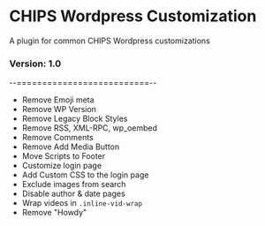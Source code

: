 # CHIPS Wordpress Customization
A plugin for common CHIPS Wordpress customizations

### Version: 1.0
--==========================--
* Remove Emoji meta
* Remove WP Version
* Remove Legacy Block Styles
* Remove RSS, XML-RPC, wp_oembed
* Remove Comments
* Remove Add Media Button
* Move Scripts to Footer
* Customize login page
* Add Custom CSS to the login page
* Exclude images from search
* Disable author & date pages
* Wrap videos in <code>.inline-vid-wrap</code>
* Remove "Howdy"
